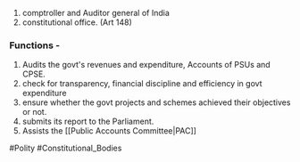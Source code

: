 1. comptroller and Auditor general of India
2. constitutional office. (Art 148)

### Functions - 
1. Audits the govt's revenues and expenditure, Accounts of PSUs and CPSE.
2. check for transparency, financial discipline and efficiency in govt expenditure
3. ensure whether the govt projects and schemes achieved their objectives or not.
4. submits its report to the Parliament.
5. Assists the [[Public Accounts Committee|PAC]]

#Polity #Constitutional_Bodies 